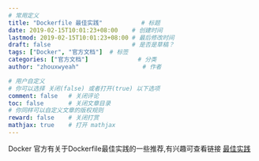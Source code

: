 ```yaml
---
# 常用定义
title: "Dockerfile 最佳实践"           # 标题
date: 2019-02-15T10:01:23+08:00    # 创建时间
lastmod: 2019-02-15T10:01:23+08:00 # 最后修改时间
draft: false                       # 是否是草稿？
tags: ["Docker", "官方文档"]  # 标签
categories: ["官方文档"]              # 分类
author: "zhouxwyeah"                  # 作者

# 用户自定义
# 你可以选择 关闭(false) 或者打开(true) 以下选项
comment: false   # 关闭评论
toc: false       # 关闭文章目录
# 你同样可以自定义文章的版权规则
reward: false	 # 关闭打赏
mathjax: true    # 打开 mathjax
---
```


Docker 官方有关于Dockerfile最佳实践的一些推荐,有兴趣可查看链接 [最佳实践](https://docs.docker.com/v17.09/engine/userguide/eng-image/dockerfile_best-practices/)
